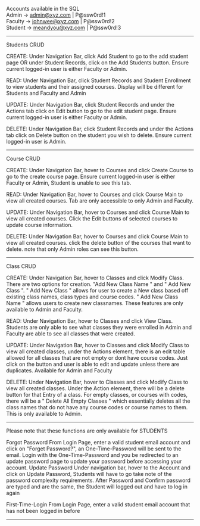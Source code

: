 Accounts available in the SQL </br>
Admin -> admin@xyz.com      | P@ssw0rd!1 </br>
Faculty -> johnwee@xyz.com  | P@ssw0rd!2 </br>
Student -> meandyou@xyz.com | P@ssw0rd!3 </br>
_________________________________________________________
Students CRUD

CREATE: Under Navigation Bar, click Add Student to go to the add student page OR under Student
Records, click on the Add Students button. Ensure current logged-in user is either Faculty or 
Admin.

READ: Under Navigation Bar, click Student Records and Student Enrollment to view students
and their assigned courses. Display will be different for Students and Faculty and Admin

UPDATE: Under Navigation Bar, click Student Records and under the Actions tab click on Edit button 
to go to the edit student page. Ensure current logged-in user is either Faculty or Admin.

DELETE: Under Navigation Bar, click Student Records and under the Actions tab click on Delete
button on the student you wish to delete. Ensure current logged-in user is Admin.

_________________________________________________________
Course CRUD

CREATE: Under Navigation Bar, hover to Courses and click Create Course to go to the create course page.
Ensure current logged-in user is either Faculty or Admin, Student is unable to see this tab.

READ: Under Navigation Bar, hover to Courses and click Course Main to view all created courses.
Tab are only accessible to only Admin and Faculty.

UPDATE: Under Navigation Bar, hover to Courses and click Course Main to view all created courses.
Click the Edit buttons of selected courses to update course information.

DELETE: Under Navigation Bar, hover to Courses and click Course Main to view all created courses.
click the delete button of the courses that want to delete. note that only Admin roles can see this button.
_________________________________________________________
Class CRUD

CREATE: Under Navigation Bar, hover to Classes and click Modify Class. There are two options for creation. "Add New Class Name " and " Add New Class ". 
" Add New Class " allows for user to create a New class based off existing class names, class types and course codes.
" Add New Class Name " allows users to create new classnames.
These features are only available to Admin and Faculty.

READ: Under Navigation Bar, hover to Classes and click View Class.
Students are only able to see what classes they were enrolled in
Admin and Faculty are able to see all classes that were created.

UPDATE: Under Navigation Bar, hover to Classes and click Modify Class to view all created classes, under the Actions element, there is an edit table allowed for all classes that are not empty or dont have course codes. Just click on the button and user is able to edit and update unless there are duplicates.
Available for Admin and Faculty

DELETE: Under Navigation Bar, hover to Classes and click Modify Class to view all created classes. Under the Action element, there will be a delete button for that Entry of a class.
For empty classes, or courses with codes, there will be a
" Delete All Empty Classes " which essentially deletes all the class names that do not have any course codes or course names to them.
This is only available to Admin.
_________________________________________________________
Please note that these functions are only available for STUDENTS

Forgot Password
From Login Page, enter a valid student email account and click on "Forget Password?", an One-Time-Password will be sent to the email. Login with the One-Time-Password and you be redirected to an update password page to update your password before accessing your account.
Update Password
Under navigation bar, hover to the Account and click on Update Password, Students will have to go take note of the password complexity requirements. After Password and Confirm password are typed and are the same, the Student will logged out and have to log in again

First-Time-Login
From Login Page, enter a valid student email account that has not been logged in before
_________________________________________________________
